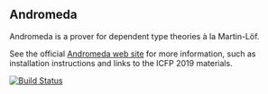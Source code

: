 ## Andromeda

Andromeda is a prover for dependent type theories à la Martin-Löf.

See the official [Andromeda web site](http://andromedans.github.io/andromeda/)
for more information, such as installation instructions and links to the
ICFP 2019 materials.

[![Build Status](https://api.travis-ci.org/Andromedans/andromeda.png?branch=master)](https://travis-ci.org/Andromedans/andromeda)
